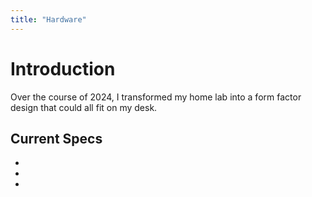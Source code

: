 ```yaml
---
title: "Hardware"
---
```


# Introduction

Over the course of 2024, I transformed my home lab into a form factor design that could all fit on my desk.

## Current Specs

- 
- 

- 
